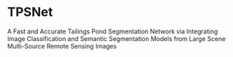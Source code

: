 # TPSNet
A Fast and Accurate Tailings Pond Segmentation Network via Integrating Image Classification and Semantic Segmentation Models from Large Scene Multi-Source Remote Sensing Images
